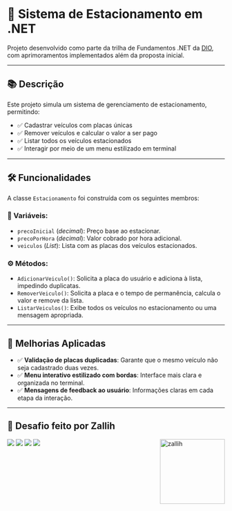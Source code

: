 # 🚗 Sistema de Estacionamento em .NET

Projeto desenvolvido como parte da trilha de Fundamentos .NET da [DIO](https://www.dio.me/), com aprimoramentos implementados além da proposta inicial.

---

## 📚 Descrição

Este projeto simula um sistema de gerenciamento de estacionamento, permitindo:

- ✅ Cadastrar veículos com placas únicas
- ✅ Remover veículos e calcular o valor a ser pago
- ✅ Listar todos os veículos estacionados
- ✅ Interagir por meio de um menu estilizado em terminal

---

## 🛠️ Funcionalidades

A classe `Estacionamento` foi construída com os seguintes membros:

### 🔢 Variáveis:

- `precoInicial` (_decimal_): Preço base ao estacionar.
- `precoPorHora` (_decimal_): Valor cobrado por hora adicional.
- `veiculos` (_List<string>_): Lista com as placas dos veículos estacionados.

### ⚙️ Métodos:

- `AdicionarVeiculo()`: Solicita a placa do usuário e adiciona à lista, impedindo duplicatas.
- `RemoverVeiculo()`: Solicita a placa e o tempo de permanência, calcula o valor e remove da lista.
- `ListarVeiculos()`: Exibe todos os veículos no estacionamento ou uma mensagem apropriada.

---

## 🧠 Melhorias Aplicadas

- ✅ **Validação de placas duplicadas**: Garante que o mesmo veículo não seja cadastrado duas vezes.
- ✅ **Menu interativo estilizado com bordas**: Interface mais clara e organizada no terminal.
- ✅ **Mensagens de feedback ao usuário**: Informações claras em cada etapa da interação.

---

## 💜 Desafio feito por Zallih

<img align="right" alt="zallih" width="150" src="https://github.com/zallih/Images/blob/main/zally.png?raw=true">
  <a href="https://www.instagram.com/zzappiello.o/"><img src="https://img.shields.io/badge/-Instagram-%23E4405F?style=for-the-badge&logo=instagram&logoColor=white" /></a>
    <a href="mailto:lailazappiello90@gmail.com"><img src="https://img.shields.io/badge/Gmail-333333?style=for-the-badge&logo=gmail&logoColor=red" /></a>
    <a href="https://wa.me/5511981642627"><img src="https://img.shields.io/badge/WhatsApp-25D366?style=for-the-badge&logo=whatsapp&logoColor=white" /></a>
    <a href="https://www.linkedin.com/in/laila-zappiello/" target="_blank"><img src="https://img.shields.io/badge/-LinkedIn-%230077B5?style=for-the-badge&logo=linkedin&logoColor=white" target="_blank"></a> 
